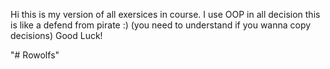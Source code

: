 Hi this is my version of all exersices in course. I use OOP in all decision this is like a defend from pirate :) (you need to understand if you wanna copy decisions) Good Luck!




"# Rowolfs" 
